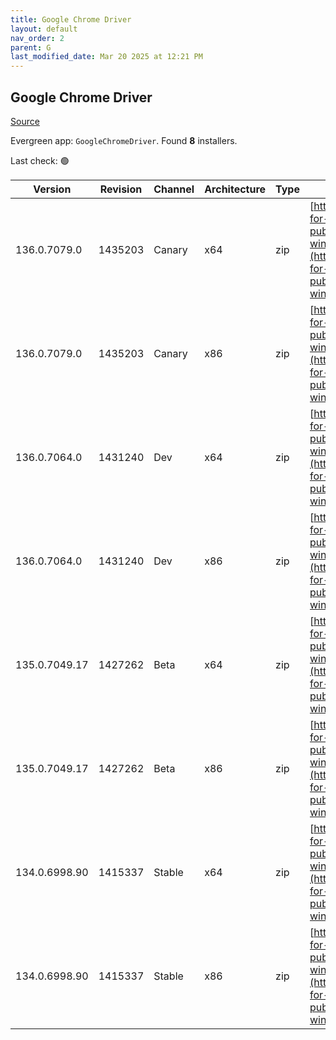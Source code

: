 ```yaml
---
title: Google Chrome Driver
layout: default
nav_order: 2
parent: G
last_modified_date: Mar 20 2025 at 12:21 PM
---
```


## Google Chrome Driver

[Source](https://googlechromelabs.github.io/chrome-for-testing/)

Evergreen app: `GoogleChromeDriver`. Found **8** installers.

Last check: 🟢

| Version       | Revision | Channel | Architecture | Type | URI                                                                                                                                                                                                        |
| ------------- | -------- | ------- | ------------ | ---- | ---------------------------------------------------------------------------------------------------------------------------------------------------------------------------------------------------------- |
| 136.0.7079.0  | 1435203  | Canary  | x64          | zip  | [https://storage.googleapis.com/chrome-for-testing-public/136.0.7079.0/win64/chromedriver-win64.zip](https://storage.googleapis.com/chrome-for-testing-public/136.0.7079.0/win64/chromedriver-win64.zip)   |
| 136.0.7079.0  | 1435203  | Canary  | x86          | zip  | [https://storage.googleapis.com/chrome-for-testing-public/136.0.7079.0/win32/chromedriver-win32.zip](https://storage.googleapis.com/chrome-for-testing-public/136.0.7079.0/win32/chromedriver-win32.zip)   |
| 136.0.7064.0  | 1431240  | Dev     | x64          | zip  | [https://storage.googleapis.com/chrome-for-testing-public/136.0.7064.0/win64/chromedriver-win64.zip](https://storage.googleapis.com/chrome-for-testing-public/136.0.7064.0/win64/chromedriver-win64.zip)   |
| 136.0.7064.0  | 1431240  | Dev     | x86          | zip  | [https://storage.googleapis.com/chrome-for-testing-public/136.0.7064.0/win32/chromedriver-win32.zip](https://storage.googleapis.com/chrome-for-testing-public/136.0.7064.0/win32/chromedriver-win32.zip)   |
| 135.0.7049.17 | 1427262  | Beta    | x64          | zip  | [https://storage.googleapis.com/chrome-for-testing-public/135.0.7049.17/win64/chromedriver-win64.zip](https://storage.googleapis.com/chrome-for-testing-public/135.0.7049.17/win64/chromedriver-win64.zip) |
| 135.0.7049.17 | 1427262  | Beta    | x86          | zip  | [https://storage.googleapis.com/chrome-for-testing-public/135.0.7049.17/win32/chromedriver-win32.zip](https://storage.googleapis.com/chrome-for-testing-public/135.0.7049.17/win32/chromedriver-win32.zip) |
| 134.0.6998.90 | 1415337  | Stable  | x64          | zip  | [https://storage.googleapis.com/chrome-for-testing-public/134.0.6998.90/win64/chromedriver-win64.zip](https://storage.googleapis.com/chrome-for-testing-public/134.0.6998.90/win64/chromedriver-win64.zip) |
| 134.0.6998.90 | 1415337  | Stable  | x86          | zip  | [https://storage.googleapis.com/chrome-for-testing-public/134.0.6998.90/win32/chromedriver-win32.zip](https://storage.googleapis.com/chrome-for-testing-public/134.0.6998.90/win32/chromedriver-win32.zip) |
